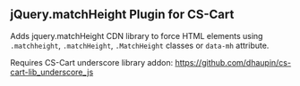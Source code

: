 ## jQuery.matchHeight Plugin for CS-Cart
Adds jquery.matchHeight CDN library to force HTML elements using `.matchheight`, `.matchHeight`, `.MatchHeight` classes or `data-mh` attribute.

Requires CS-Cart underscore library addon: https://github.com/dhaupin/cs-cart-lib_underscore_js
